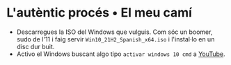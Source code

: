 # L'autèntic procés • El meu camí

- Descarregues la ISO del Windows que vulguis. Com sóc un boomer, sudo de l'11 i faig servir `Win10_21H2_Spanish_x64.iso` i l'instal·lo en un disc dur buit.
- Activo el Windows buscant algo tipo `activar windows 10 cmd` a [YouTube](https://youtube.com/results?search_query=activar+windows+10+cmd).
